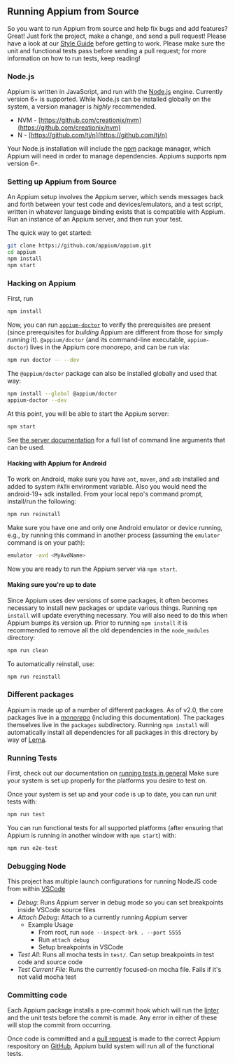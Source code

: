 ## Running Appium from Source

So you want to run Appium from source and help fix bugs and add features?
Great! Just fork the project, make a change, and send a pull request! Please
have a look at our [Style Guide](style-guide.md) before getting to work.
Please make sure the unit and functional tests pass before sending a pull
request; for more information on how to run tests, keep reading!

### Node.js

Appium is written in JavaScript, and run with the [Node.js](https://nodejs.org/) engine. Currently
version 6+ is supported. While Node.js can be installed globally on the system,
a version manager is _highly_ recommended.

* NVM - [https://github.com/creationix/nvm](https://github.com/creationix/nvm)
* N - [https://github.com/tj/n](https://github.com/tj/n)

Your Node.js installation will include the [npm](https://www.npmjs.com/) package manager, which Appium
will need in order to manage dependencies. Appiums supports npm version 6+.

### Setting up Appium from Source

An Appium setup involves the Appium server, which sends messages back and forth
between your test code and devices/emulators, and a test script, written in
whatever language binding exists that is compatible with Appium. Run an
instance of an Appium server, and then run your test.

The quick way to get started:

```bash
git clone https://github.com/appium/appium.git
cd appium
npm install
npm start
```

### Hacking on Appium

First, run

```bash
npm install
```

Now, you can run [`appium-doctor`](https://npmjs.com/@appium/doctor) to verify
the prerequisites are present (since prerequisites for _building_ Appium
are different from those for simply _running_ it).  `@appium/doctor` (and its
command-line executable, `appium-doctor`) lives in the Appium core monorepo,
and can be run via:

```bash
npm run doctor -- --dev
```

The `@appium/doctor` package can also be installed globally and used that way:

```bash
npm install --global @appium/doctor
appium-doctor --dev
```

At this point, you will be able to start the Appium server:

```bash
npm start
```

See [the server documentation](/docs/en/writing-running-appium/server-args.md)
for a full list of command line arguments that can be used.

#### Hacking with Appium for Android

To work on Android, make sure you have `ant`, `maven`, and `adb` installed
and added to system `PATH` environment variable. Also you would need the
android-19+ sdk installed.
From your local repo's command prompt, install/run the following:

```bash
npm run reinstall
```

Make sure you have one and only one Android emulator or device running, e.g.,
by running this command in another process (assuming the `emulator` command is
on your path):

```bash
emulator -avd <MyAvdName>
```

Now you are ready to run the Appium server via `npm start`.

#### Making sure you're up to date

Since Appium uses dev versions of some packages, it often becomes necessary to
install new packages or update various things. Running `npm install` will
update everything necessary. You will also need to do this when Appium bumps
its version up. Prior to running `npm install` it is recommended to remove
all the old dependencies in the `node_modules` directory:

```bash
npm run clean
```

To automatically reinstall, use:

```bash
npm run reinstall
```

### Different packages

Appium is made up of a number of different packages.  As of v2.0, the core packages
live in a [_monorepo_](https://github.com/appium/appium) (including this documentation).
The packages themselves live in the `packages` subdirectory.  Running `npm install` 
will automatically install all dependencies for all packages in this directory by way of
[Lerna](https://lerna.js.org).

### Running Tests

First, check out our documentation on [running tests in
general](/docs/en/writing-running-appium/running-tests.md) Make sure your
system is set up properly for the platforms you desire to test on.

Once your system is set up and your code is up to date, you can run unit tests
with:

```bash
npm run test
```

You can run functional tests for all supported platforms (after ensuring that
Appium is running in another window with `npm start`) with:

```bash
npm run e2e-test
```

### Debugging Node

This project has multiple launch configurations for running NodeJS code from within [VSCode](https://code.visualstudio.com/)

* _Debug_: Runs Appium server in debug mode so you can set breakpoints inside VSCode source files
* _Attach Debug_: Attach to a currently running Appium server
  * Example Usage
    * From root, run `node --inspect-brk . --port 5555`
    * Run `attach debug`
    * Setup breakpoints in VSCode
* _Test All_: Runs all mocha tests in `test/`. Can setup breakpoints in test code and source code
* _Test Current File_: Runs the currently focused-on mocha file. Fails if it's not valid mocha test

### Committing code

Each Appium package installs a pre-commit hook which will run the [linter](https://eslint.org/) and
the unit tests before the commit is made. Any error in either of these will stop
the commit from occurring.

Once code is committed and a [pull request](https://help.github.com/articles/about-pull-requests/)
is made to the correct Appium respository on [GitHub](https://github.com/), Appium build system
will run all of the functional tests.
